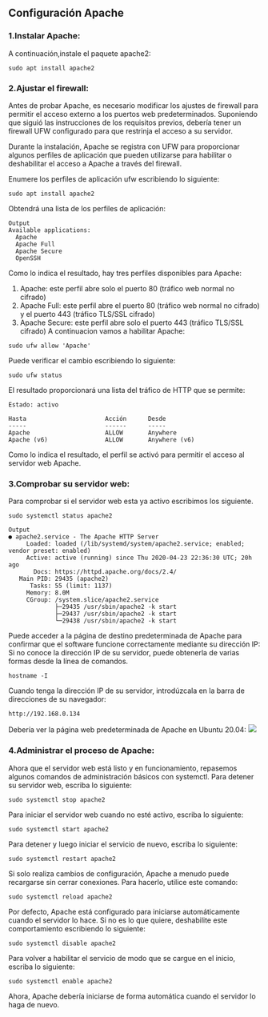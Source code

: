 
## Configuración Apache

### 1.Instalar Apache:  
A continuación,instale el paquete apache2:
```
sudo apt install apache2
```
### 2.Ajustar el firewall:  
Antes de probar Apache, es necesario modificar los ajustes de firewall para permitir el acceso externo a los puertos web predeterminados. Suponiendo que siguió las instrucciones de los requisitos previos, debería tener un firewall UFW configurado para que restrinja el acceso a su servidor.

Durante la instalación, Apache se registra con UFW para proporcionar algunos perfiles de aplicación que pueden utilizarse para habilitar o deshabilitar el acceso a Apache a través del firewall.

Enumere los perfiles de aplicación ufw escribiendo lo siguiente:
```
sudo apt install apache2
```
Obtendrá una lista de los perfiles de aplicación:
```
Output
Available applications:
  Apache
  Apache Full
  Apache Secure
  OpenSSH
```
Como lo indica el resultado, hay tres perfiles disponibles para Apache:
1. Apache: este perfil abre solo el puerto 80 (tráfico web normal no cifrado)
2. Apache Full: este perfil abre el puerto 80 (tráfico web normal no cifrado) y el puerto 443 (tráfico TLS/SSL cifrado)
3. Apache Secure: este perfil abre solo el puerto 443 (tráfico TLS/SSL cifrado)
A continuacion vamos a habilitar Apache:
```
sudo ufw allow 'Apache'
```
Puede verificar el cambio escribiendo lo siguiente:
```
sudo ufw status
```
El resultado proporcionará una lista del tráfico de HTTP que se permite:
```
Estado: activo

Hasta                      Acción      Desde
-----                      ------      -----
Apache                     ALLOW       Anywhere                  
Apache (v6)                ALLOW       Anywhere (v6)
```
Como lo indica el resultado, el perfil se activó para permitir el acceso al servidor web Apache.
### 3.Comprobar su servidor web:
Para comprobar si el servidor web esta ya activo escribimos los siguiente.
```
sudo systemctl status apache2
```
```
Output
● apache2.service - The Apache HTTP Server
     Loaded: loaded (/lib/systemd/system/apache2.service; enabled; vendor preset: enabled)
     Active: active (running) since Thu 2020-04-23 22:36:30 UTC; 20h ago
       Docs: https://httpd.apache.org/docs/2.4/
   Main PID: 29435 (apache2)
      Tasks: 55 (limit: 1137)
     Memory: 8.0M
     CGroup: /system.slice/apache2.service
             ├─29435 /usr/sbin/apache2 -k start
             ├─29437 /usr/sbin/apache2 -k start
             └─29438 /usr/sbin/apache2 -k start
```
Puede acceder a la página de destino predeterminada de Apache para confirmar que el software funcione correctamente mediante su dirección IP: Si no conoce la dirección IP de su servidor, puede obtenerla de varias formas desde la línea de comandos.

```
hostname -I
```
Cuando tenga la dirección IP de su servidor, introdúzcala en la barra de direcciones de su navegador:
```
http://192.168.0.134
```
Debería ver la página web predeterminada de Apache en Ubuntu 20.04:
![](https://assets.digitalocean.com/articles/how-to-install-lamp-ubuntu-16/small_apache_default.png)
### 4.Administrar el proceso de Apache:
Ahora que el servidor web está listo y en funcionamiento, repasemos algunos comandos de administración básicos con systemctl.
Para detener su servidor web, escriba lo siguiente:
```
sudo systemctl stop apache2
```
Para iniciar el servidor web cuando no esté activo, escriba lo siguiente:
```
sudo systemctl start apache2
```
Para detener y luego iniciar el servicio de nuevo, escriba lo siguiente:
```
sudo systemctl restart apache2
```
Si solo realiza cambios de configuración, Apache a menudo puede recargarse sin cerrar conexiones. Para hacerlo, utilice este comando:

```
sudo systemctl reload apache2
```
Por defecto, Apache está configurado para iniciarse automáticamente cuando el servidor lo hace. Si no es lo que quiere, deshabilite este comportamiento escribiendo lo siguiente:

```
sudo systemctl disable apache2
```
Para volver a habilitar el servicio de modo que se cargue en el inicio, escriba lo siguiente:
```
sudo systemctl enable apache2
```
Ahora, Apache debería iniciarse de forma automática cuando el servidor lo haga de nuevo.

